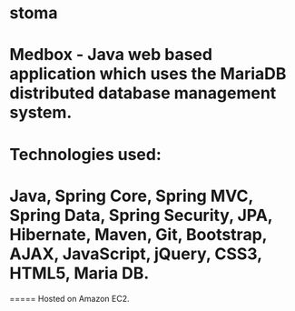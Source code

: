 stoma
=====
Medbox - Java web based application which uses the MariaDB distributed database management system.
=====
Technologies used:
=====
Java, Spring Core, Spring MVC, Spring Data, Spring Security, JPA, Hibernate, Maven, Git, Bootstrap, AJAX, JavaScript, jQuery, CSS3, HTML5, Maria DB.
=====
=====
Hosted on Amazon EC2.
